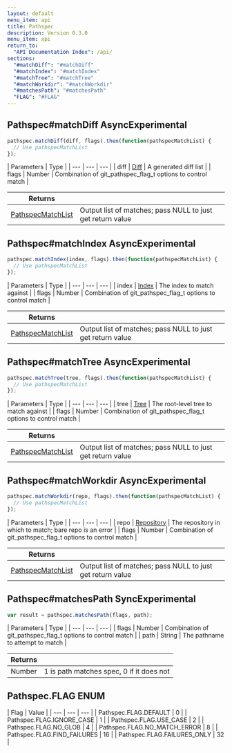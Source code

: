 ```yaml
---
layout: default
menu_item: api
title: Pathspec
description: Version 0.3.0
menu_item: api
return_to:
  "API Documentation Index": /api/
sections:
  "#matchDiff": "#matchDiff"
  "#matchIndex": "#matchIndex"
  "#matchTree": "#matchTree"
  "#matchWorkdir": "#matchWorkdir"
  "#matchesPath": "#matchesPath"
  "FLAG": "#FLAG"
---
```


## <a name="matchDiff"></a><span>Pathspec#</span>matchDiff <span class="tags"><span class="async">Async</span><span class="experimental">Experimental</span></span>

```js
pathspec.matchDiff(diff, flags).then(function(pathspecMatchList) {
  // Use pathspecMatchList
});
```

| Parameters | Type |
| --- | --- | --- |
| diff | [Diff](/api/diff/) | A generated diff list |
| flags | Number | Combination of git_pathspec_flag_t options to control match |

| Returns |  |
| --- | --- |
| [PathspecMatchList](/api/pathspec_match_list/) | Output list of matches; pass NULL to just get return value |

## <a name="matchIndex"></a><span>Pathspec#</span>matchIndex <span class="tags"><span class="async">Async</span><span class="experimental">Experimental</span></span>

```js
pathspec.matchIndex(index, flags).then(function(pathspecMatchList) {
  // Use pathspecMatchList
});
```

| Parameters | Type |
| --- | --- | --- |
| index | [Index](/api/index/) | The index to match against |
| flags | Number | Combination of git_pathspec_flag_t options to control match |

| Returns |  |
| --- | --- |
| [PathspecMatchList](/api/pathspec_match_list/) | Output list of matches; pass NULL to just get return value |

## <a name="matchTree"></a><span>Pathspec#</span>matchTree <span class="tags"><span class="async">Async</span><span class="experimental">Experimental</span></span>

```js
pathspec.matchTree(tree, flags).then(function(pathspecMatchList) {
  // Use pathspecMatchList
});
```

| Parameters | Type |
| --- | --- | --- |
| tree | [Tree](/api/tree/) | The root-level tree to match against |
| flags | Number | Combination of git_pathspec_flag_t options to control match |

| Returns |  |
| --- | --- |
| [PathspecMatchList](/api/pathspec_match_list/) | Output list of matches; pass NULL to just get return value |

## <a name="matchWorkdir"></a><span>Pathspec#</span>matchWorkdir <span class="tags"><span class="async">Async</span><span class="experimental">Experimental</span></span>

```js
pathspec.matchWorkdir(repo, flags).then(function(pathspecMatchList) {
  // Use pathspecMatchList
});
```

| Parameters | Type |
| --- | --- | --- |
| repo | [Repository](/api/repository/) | The repository in which to match; bare repo is an error |
| flags | Number | Combination of git_pathspec_flag_t options to control match |

| Returns |  |
| --- | --- |
| [PathspecMatchList](/api/pathspec_match_list/) | Output list of matches; pass NULL to just get return value |

## <a name="matchesPath"></a><span>Pathspec#</span>matchesPath <span class="tags"><span class="sync">Sync</span><span class="experimental">Experimental</span></span>

```js
var result = pathspec.matchesPath(flags, path);
```

| Parameters | Type |
| --- | --- | --- |
| flags | Number | Combination of git_pathspec_flag_t options to control match |
| path | String | The pathname to attempt to match |

| Returns |  |
| --- | --- |
| Number |  1 is path matches spec, 0 if it does not |

## <a name="FLAG"></a><span>Pathspec.</span>FLAG <span class="tags"><span class="enum">ENUM</span></span>

| Flag | Value |
| --- | --- | --- |
| <span>Pathspec.FLAG.</span>DEFAULT | 0 |
| <span>Pathspec.FLAG.</span>IGNORE_CASE | 1 |
| <span>Pathspec.FLAG.</span>USE_CASE | 2 |
| <span>Pathspec.FLAG.</span>NO_GLOB | 4 |
| <span>Pathspec.FLAG.</span>NO_MATCH_ERROR | 8 |
| <span>Pathspec.FLAG.</span>FIND_FAILURES | 16 |
| <span>Pathspec.FLAG.</span>FAILURES_ONLY | 32 |

